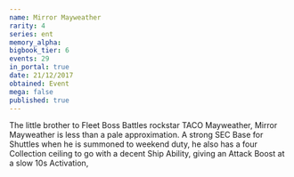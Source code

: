 ```yaml
---
name: Mirror Mayweather
rarity: 4
series: ent
memory_alpha:
bigbook_tier: 6
events: 29
in_portal: true
date: 21/12/2017
obtained: Event
mega: false
published: true
---
```


The little brother to Fleet Boss Battles rockstar TACO Mayweather, Mirror Mayweather is less than a pale approximation. A strong SEC Base for Shuttles when he is summoned to weekend duty, he also has a four Collection ceiling to go with a decent Ship Ability, giving an Attack Boost at a slow 10s Activation,
